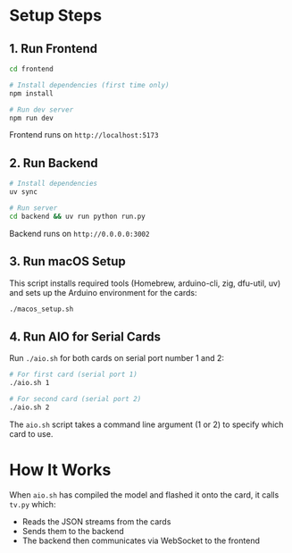 # Setup Steps

## 1. Run Frontend

```bash
cd frontend

# Install dependencies (first time only)
npm install

# Run dev server
npm run dev
```

Frontend runs on `http://localhost:5173`

## 2. Run Backend

```bash
# Install dependencies
uv sync

# Run server
cd backend && uv run python run.py
```

Backend runs on `http://0.0.0.0:3002`

## 3. Run macOS Setup

This script installs required tools (Homebrew, arduino-cli, zig, dfu-util, uv) and sets up the Arduino environment for the cards:

```bash
./macos_setup.sh
```

## 4. Run AIO for Serial Cards

Run `./aio.sh` for both cards on serial port number 1 and 2:

```bash
# For first card (serial port 1)
./aio.sh 1

# For second card (serial port 2)
./aio.sh 2
```

The `aio.sh` script takes a command line argument (1 or 2) to specify which card to use.

# How It Works

When `aio.sh` has compiled the model and flashed it onto the card, it calls `tv.py` which:
- Reads the JSON streams from the cards
- Sends them to the backend
- The backend then communicates via WebSocket to the frontend
